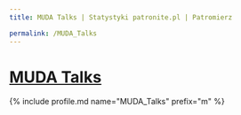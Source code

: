 ```yaml
---
title: MUDA Talks | Statystyki patronite.pl | Patromierz

permalink: /MUDA_Talks
---
```


# [MUDA Talks](https://patronite.pl/MUDA_Talks)

{% include profile.md name="MUDA_Talks" prefix="m" %}
